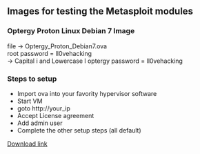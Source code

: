 ## Images for testing the Metasploit modules
### Optergy Proton Linux Debian 7 Image 
file -> Optergy_Proton_Debian7.ova</br>
root password = Il0vehacking</br> -> Capital i and Lowercase l
optergy password = Il0vehacking

### Steps to setup
- Import ova into your favority hypervisor software
- Start VM
- goto http://your_ip
- Accept License agreement 
- Add admin user
- Complete the other setup steps (all default)

[Download link](https://drive.google.com/file/d/1Iinxl_3gRmh4Ugs9J7dxbJPtXkK0iL6J/view?usp=share_link)
